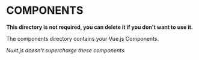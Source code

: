 # COMPONENTS

**This directory is not required, you can delete it if you don't want to use it.**

The components directory contains your Vue.js  Components.

_Nuxt.js doesn't supercharge these components._
